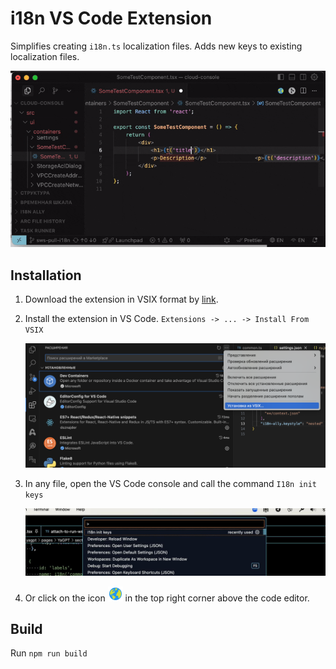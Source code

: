 # i18n VS Code Extension

Simplifies creating `i18n.ts` localization files. Adds new keys to existing localization files.

![example](./resources/example.gif)

## Installation

1. Download the extension in VSIX format by [link](./i18n-init-keys-0.0.1.vsix).

2. Install the extension in VS Code. `Extensions -> ... -> Install From VSIX`

    ![vscode-plugin-install](./resources/vscode-plugin-install.png)

3. In any file, open the VS Code console and call the command `I18n init keys`

    ![vscode-plugin-run-example](./resources/vscode-plugin-run-example.jpg)

4. Or click on the icon <img src="./resources/i18n-icon.png" width="24"> in the top right corner above the code editor.

## Build

Run `npm run build`
